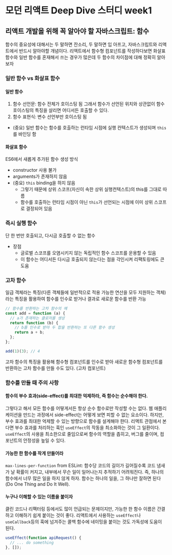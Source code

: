 # 모던 리액트 Deep Dive 스터디 week1

## 리액트 개발을 위해 꼭 알아야 할 자바스크립트: 함수

함수의 중요성에 대해서는 두 말하면 잔소리, 두 말하면 입 아프고, 자바스크립트와 리액트에서 반드시 알아야할 개념이다. 리액트에서 함수형 컴포넌트를 작성하다보면 화살표 함수와 일반 함수를 혼재해서 쓰는 경우가 많은데 두 함수의 차이점에 대해 정확히 알아보자

### 일반 함수 vs 화살표 함수

#### 일반 함수

1. 함수 선언문: 함수 전체가 호이스팅 됨 그래서 함수가 선언된 위치와 상관없이 함수 호이스팅의 특징을 살리면 어디서든 호출할 수 있다.
2. 함수 표현식: 변수 선언부만 호이스팅 됨

- (중요) 일반 함수는 함수를 호출하는 런타임 시점에 실행 컨텍스트가 생성되며 `this`를 바인딩 함

#### 화살표 함수

ES6에서 새롭게 추가된 함수 생성 방식

- constructor 사용 불가
- arguments가 존재하지 않음
- (중요) `this` binding을 하지 않음
  - 그렇기 때문에 상위 스코프(자신이 속한 상위 실행컨텍스트)의 this를 그대로 따름
  - 함수를 호출하는 런타임 시점이 아닌 `this`가 선언되는 시점에 이미 상위 스코프로 결정되어 있음

### 즉시 실행 함수

단 한 번만 호출되고, 다시금 호출할 수 없는 함수

- 장점
  - 글로벌 스코프를 오염시키지 않는 독립적인 함수 스코프를 운용할 수 있음
  - 이 함수는 어디서든 다시금 호출되지 않는다는 점을 각인시켜 리팩토링에도 큰 도움

### 고차 함수

일급 객체라는 특징(다른 객체들에 일반적으로 적용 가능한 연산을 모두 지원하는 객체)라는 특징을 활용하여 함수를 인수로 받거나 결과로 새로운 함수를 반환 가능

```js
// 함수를 반환하는 고차 함수의 예
const add = function (a) {
  // a가 존재하는 클로저를 생성
  return function (b) {
    // b를 인수로 받아 두 합을 반환하는 또 다른 함수 생성
    return a + b;
  };
};

add(1)(3); // 4
```

고차 함수의 특징을 활용해 함수형 컴포넌트를 인수로 받아 새로운 함수형 컴포넌트를 반환하는 고차 함수를 만들 수도 있다. (고차 컴포넌트)

### 함수를 만들 때 주의 사항

#### 함수의 부수 효과(side-effect)를 최대한 억제하라, 즉 함수는 순수해야 한다.

그렇다고 해서 모든 함수를 어떻게서든 항상 순수 함수로만 작성할 수는 없다. 웹 애플리케이션을 만드는 과정에서 side-effect는 어떻게 보면 피할 수 없는 요소이다. 하지만, 부수 효과를 최대한 억제할 수 있는 방향으로 함수를 설계해야 한다.
리액트 관점에서 본다면 부수 효과를 처리하는 훅인 `useEffect`의 작동을 최소화하는 것이 그 일환이다. `useEffect`의 사용을 최소한으로 줄임으로써 함수의 역할을 좁히고, 버그를 줄이며, 컴포넌트의 안정성을 높일 수 있다.

#### 가능한 한 함수를 작게 만들어라

`max-lines-per-function` from ESLint: 함수당 코드의 길이가 길어질수록 코드 냄새가 날 확률이 커지고, 내부에서 무슨 일이 일어나는지 추적하기 어려워진다. 즉, 하나의 함수에서 너무 많은 일을 하지 않게 하자. 함수는 하나의 일을, 그 하나만 잘하면 된다(Do One Thing and Do It Well).

#### 누구나 이해할 수 있는 이름을 붙이자

클린 코드나 리팩터링 등에서도 많이 언급되는 문제이지만, 가능한 한 함수 이름은 간결하고 이해하기 쉽게 붙이는 것이 좋다.
리액트에서 사용하는 `useEffect`나 `useCallback`등의 훅에 넘겨주는 콜백 함수에 네이밍을 붙이는 것도 가독성에 도움이 된다.

```js
useEffect(function apiRequest() {
  // ... do something
}, []);
```
